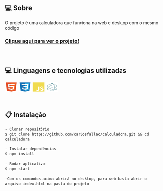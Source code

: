 ## 💻 Sobre

O projeto é uma calculadora que funciona na web e desktop com o mesmo código
<br>
<h3 align="left"><a href="https://calculadora-carlosfallac.vercel.app/" target="_blank" rel="noopener noreferrer">Clique aqui para ver o projeto!</a><h3>
<br>



## 💻 Linguagens e tecnologias utilizadas
<p align="left"> 
<img align="center" alt="Carlos-HTML" height="30" width="40" src="https://raw.githubusercontent.com/devicons/devicon/master/icons/html5/html5-original.svg">
<img align="center" alt="Carlos-CSS" height="30" width="40" src="https://raw.githubusercontent.com/devicons/devicon/master/icons/css3/css3-original.svg">
<img align="center" alt="Carlos-Js" height="30" width="40" src="https://raw.githubusercontent.com/devicons/devicon/master/icons/javascript/javascript-plain.svg">
<img align="center" alt="Carlos-Electron" height="30" width="40" src="https://raw.githubusercontent.com/devicons/devicon/master/icons/electron/electron-original.svg">
</p>
<br>


## 📋 Instalação

    - Clonar repositório
    $ git clone https://github.com/carlosfallac/calculadora.git && cd calculadora

    - Instalar dependências
    $ npm install

    - Rodar aplicativo
    $ npm start

    -Com os comandos acima abrirá no desktop, para web basta abrir o arquivo index.html na pasta do projeto
